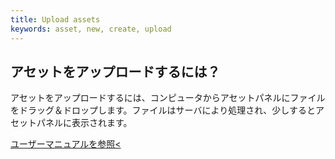 ```yaml
---
title: Upload assets
keywords: asset, new, create, upload
---
```


## アセットをアップロードするには？

アセットをアップロードするには、コンピュータからアセットパネルにファイルをドラッグ＆ドロップします。ファイルはサーバにより処理され、少しするとアセットパネルに表示されます。

<a class="docs" href="http://developer.playcanvas.com/en/user-manual/assets/" target="_blank">ユーザーマニュアルを参照<</a>

